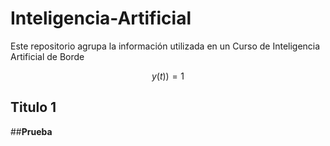 # Inteligencia-Artificial
Este repositorio agrupa la información utilizada en un Curso de Inteligencia Artificial de Borde

$$
y(t))=1
$$
## Titulo 1

##**Prueba**
